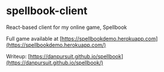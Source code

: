 # spellbook-client
React-based client for my online game, Spellbook

Full game available at [https://spellbookdemo.herokuapp.com](https://spellbookdemo.herokuapp.com/)

Writeup: [https://danpursuit.github.io/spellbook](https://danpursuit.github.io/spellbook/)
